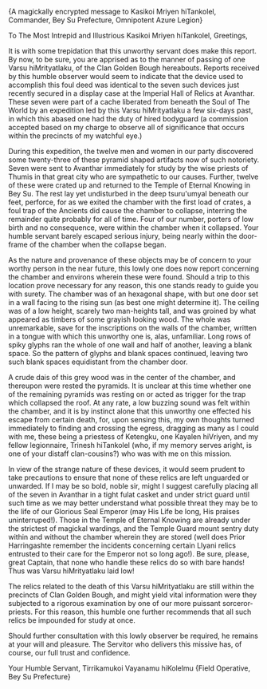 {A magickally encrypted message to Kasikoi Mriyen hiTankolel, Commander, 
Bey Su Prefecture, Omnipotent Azure Legion}

To The Most Intrepid and Illustrious Kasikoi Mriyen hiTankolel, Greetings,

It is with some trepidation that this unworthy servant does make this
report.  By now, to be sure, you are apprised as to the manner of passing
of one Varsu hiMrityatlaku, of the Clan Golden Bough hereabouts.  Reports
received by this humble observer would seem to indicate that the device
used to accomplish this foul deed was identical to the seven such devices
just recently secured in a display case at the Imperial Hall of Relics at
Avanthar.   These seven were part of a cache liberated from beneath the
Soul of The World by an expedition led by this Varsu hiMrityatlaku a few
six-days past, in which this abased one had the duty of hired bodyguard (a
commission accepted based on my charge to observe all of significance that
occurs within the precincts of my watchful eye.)

During this expedition, the twelve men and women in our party discovered
some twenty-three of these pyramid shaped artifacts now of such notoriety.
Seven were sent to Avanthar immediately for study by the wise priests of
Thumis in that great city who are sympathetic to our causes.  Further,
twelve of these were crated up and returned to the Temple of Eternal
Knowing in Bey Su.  The rest lay yet undisturbed in the deep tsuru'umyal
beneath our feet, perforce, for as we exited the chamber with the first
load of crates, a foul trap of the Ancients did cause the chamber to
collapse, interring the remainder quite probably for all of time.  Four of
our number, porters of low birth and no consequence, were within the
chamber when it collapsed.  Your humble servant barely escaped serious
injury, being nearly within the door-frame of the chamber when the collapse
began.

As the nature and provenance of these objects may be of concern to your
worthy person in the near future, this lowly one does now report concerning
the chamber and environs wherein these were found.  Should a trip to this
location prove necessary for any reason, this one stands ready to guide you
with surety.  The chamber was of an hexagonal shape, with but one door set
in a wall facing to the rising sun (as best one might determine it).  The
ceiling was of a low height, scarely two man-heights tall, and was groined
by what appeared as timbers of some grayish looking wood.  The whole was
unremarkable, save for the inscriptions on the walls of the chamber,
written in a tongue with which this unworthy one is, alas, unfamiliar.
Long rows of spiky glyphs ran the whole of one wall and half of another,
leaving a blank space.  So the pattern of glyphs and blank spaces
continued, leaving two such blank spaces equidistant from the chamber door.

A crude dais of this grey wood was in the center of the chamber, and
thereupon were rested the pyramids.  It is unclear at this time whether one
of the remaining pyramids was resting on or acted as  trigger for the trap
which collapsed the roof.  At any rate, a low buzzing sound was felt within
the chamber, and it is by instinct alone that this unworthy one effected
his escape from certain death, for, upon sensing this, my own thoughts
turned immediately to finding and crossing the egress, dragging as many as
I could with me, these being a priestess of Ketengku, one Kayalen hiVriyen,
and my fellow legionnaire, Trinesh hiTankolel (who, if my memory serves
aright, is one of your distaff clan-cousins?) who was with me on this mission.

In view of the strange nature of these devices, it would seem prudent to
take precautions to ensure that none of these relics are left unguarded or
unwarded.  If I may be so bold, noble sir, might I suggest carefully
placing all of the seven in Avanthar in a tight fulat casket and under
strict guard until such time as we may better understand what possible
threat they may be to the life of our Glorious Seal Emperor (may His Life
be long, His praises uninterruped!).  Those in the Temple of Eternal
Knowing are already under the strictest of magickal wardings, and the
Temple Guard mount sentry duty within and without the chamber wherein they
are stored (well does Prior Harringashte remember the incidents concerning
certain Llyani relics entrusted to their care for the Emperor not so long
ago!).  Be sure, please, great Captain, that none who handle these relics
do so with bare hands!  Thus was Varsu hiMrityatlaku laid low!

The relics related to the death of this Varsu hiMrityatlaku are still
within the precincts of Clan Golden Bough, and might yield vital
information were they subjected to a rigorous examination by one of our
more puissant sorceror-priests.  For this reason, this humble one further
recommends that all such relics be impounded for study at once.

Should further consultation with this lowly observer be required, he
remains at your will and pleasure.  The Servitor who delivers this missive
has, of course, our full trust and confidence.

Your Humble Servant,
Tirrikamukoi Vayanamu hiKolelmu
{Field Operative, Bey Su Prefecture}